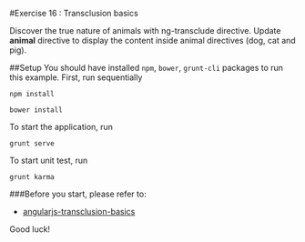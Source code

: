 #Exercise 16 : Transclusion basics

Discover the true nature of animals with ng-transclude directive. Update **animal** directive to display the content inside animal directives (dog, cat and pig). 

##Setup
You should have installed `npm`, `bower`, `grunt-cli`  packages to run this example. First, run sequentially

```
npm install
```

```
bower install
```

To start the application, run

```
grunt serve
```

To start unit test, run

```
grunt karma
```

###Before you start, please refer to:
* [angularjs-transclusion-basics](https://egghead.io/lessons/angularjs-transclusion-basics)

Good luck!
